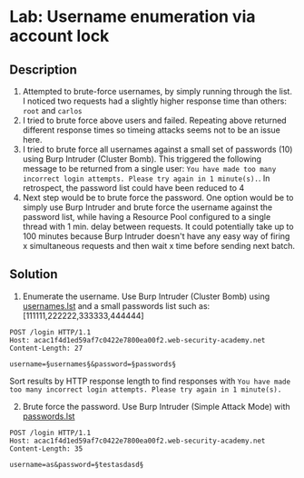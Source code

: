 # Lab: Username enumeration via account lock
## Description

1. Attempted to brute-force usernames, by simply running through the list. I noticed two requests had a slightly higher response time than others: `root` and `carlos`
2. I tried to brute force above users and failed. Repeating above returned different response times so timeing attacks seems not to be an issue here.
3. I tried to brute force all usernames against a small set of passwords (10) using Burp Intruder (Cluster Bomb). This triggered the following message to be returned from a single user: `You have made too many incorrect login attempts. Please try again in 1 minute(s).`. In retrospect, the password list could have been reduced to 4
4. Next step would be to brute force the password. One option would be to simply use Burp Intruder and brute force the username against the password list, while having a Resource Pool configured to a single thread with 1 min. delay between requests. It could potentially take up to 100 minutes because Burp Intruder doesn't have any easy way of firing x simultaneous requests and then wait x time before sending next batch.


## Solution
1. Enumerate the username. Use Burp Intruder (Cluster Bomb) using [usernames.lst](../usernames.lst) and a small passwords list such as: [111111,222222,333333,444444]
```
POST /login HTTP/1.1
Host: acac1f4d1ed59af7c0422e7800ea00f2.web-security-academy.net
Content-Length: 27

username=§usernames§&password=§passwords§
```
Sort results by HTTP response length to find responses with `You have made too many incorrect login attempts. Please try again in 1 minute(s).`

2. Brute force the password. Use Burp Intruder (Simple Attack Mode) with [passwords.lst](../passwords.lst) 
```
POST /login HTTP/1.1
Host: acac1f4d1ed59af7c0422e7800ea00f2.web-security-academy.net
Content-Length: 35

username=as&password=§testasdasd§
```